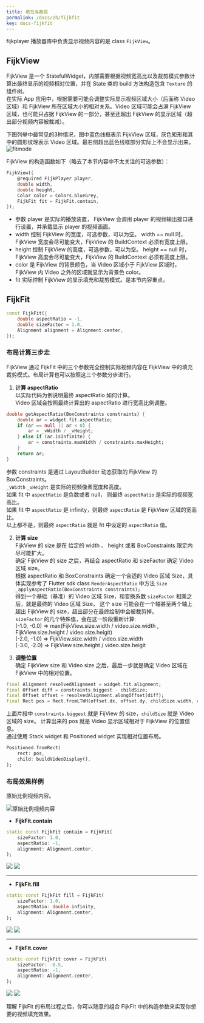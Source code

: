 ```yaml
---
title: 填充与裁剪
permalink: /docs/zh/fijkfit
key: docs-fijkfit
---
```


fijkplayer 播放器库中负责显示视频内容的是 class `FijkView`。 

## FijkView 

FijkView 是一个 StatefulWidget，内部需要根据视频宽高比以及裁剪模式参数计算出最终显示的视频相对位置，并在 State 类的 build 方法构造包含 `Texture` 的组件树。  
在实际 App 应用中，根据需要可能会调整实际显示视频区域大小（后面称 Video 区域）和 FijkView 所在区域大小的相对关系。Video 区域可能会占满 FijkView 区域，也可能只占据 FijkView 的一部分，甚至还超出 FijkView 的显示区域（超出部分视频内容被裁减）。

下图列举中最常见的3种情况，图中蓝色线框表示 FijkView 区域，灰色矩形和其中的圆形纹理表示 Video 区域。最右侧超出蓝色线框部分实际上不会显示出来。
![fitmode](https://user-images.githubusercontent.com/51129600/62952370-17da7580-be1e-11e9-9621-4778e39da226.jpeg)

<!-- ## 构造参数 -->

FijkView 的构造函数如下（略去了本节内容中不太关注的可选参数）：
```dart
FijkView({
    @required FijkPlayer player,
    double width,
    double height,
    Color color = Colors.blueGrey,
    FijkFit fit = FijkFit.contain,
});
```

* 参数 player 是实际的播放装置， FijkView 会调用 player 的视频输出接口进行设置，并承载显示 player 的视频画面。  
* width 控制 FijkView 的宽度，可选参数，可以为空。 width == null 时，FijkView 宽度会尽可能变大，FijkView 的 BuildContext 必须有宽度上限。  
* height 控制 FijkView 的高度，可选参数，可以为空。 height == null 时，FijkView 高度会尽可能变大，FijkView 的 BuildContext 必须有高度上限。   
* color 是 FijkView 的背景颜色，当 Video 区域小于 FijkView 区域时，FijkView 内 Video 之外的区域就显示为背景色 color。  
* fit 实际控制 FijkView 的显示填充和裁剪模式。是本节内容重点。


## FijkFit  

```dart
const FijkFit({
    double aspectRatio = -1,
    double sizeFactor = 1.0,
    Alignment alignment = Alignment.center,
});
```


### 布局计算三步走  

FijkView 通过 FijkFit 中的三个参数完全控制实际视频内容在 FijkView 中的填充裁剪模式。布局计算也可以按照这三个参数分步进行。


1. **计算 aspectRatio**  
以实际代码为例说明最终 aspectRatio 如何计算。  
Video 区域会按照最终计算出的 aspectRatio 进行宽高比例调整。  
```dart
double getAspectRatio(BoxConstraints constraints) {
    double ar = widget.fit.aspectRatio;
    if (ar == null || ar < 0) {
        ar = _vWidth / _vHeight;
    } else if (ar.isInfinite) {
        ar = constraints.maxWidth / constraints.maxHeight;
    }
    return ar;
}
```
参数 constraints 是通过 LayoutBuilder 动态获取的 FijkView 的 BoxConstraints。  
`_vWidth` `_vHeight` 是实际的视频像素宽度和高度。  
如果 fit 中 `aspectRatio` 是负数或者 null， 则最终 `aspectRatio` 是实际的视频宽高比。  
如果 fit 中 `aspectRatio` 是 infinity，则最终 `aspectRatio` 是 FijkView 区域的宽高比。  
以上都不是，则最终 `aspectRatio` 就是 fit 中设定的 `aspectRatio` 值。

2. **计算 size**  
FijkView 的 size 是在 给定的 width 、 height 或者 BoxConstraints 限定内尽可能扩大。  
确定 FijkView 的 size 之后，再结合 aspectRatio 和 sizeFactor 确定 Video 区域 size。  
根据 aspectRatio 和 BoxConstraints 确定一个合适的 Video 区域 Size，具体实现参考了 Flutter sdk class `RenderAspectRatio` 中方法 `Size _applyAspectRatio(BoxConstraints constraints);`  
得到一个基础（基准）的 Video 区域 Size，和变换系数 `sizeFactor` 相乘之后，就是最终的 Video 区域 Size， 这个 size 可能会在一个轴甚至两个轴上超出 FijkView 的 size，超出部分在最终绘制中会被裁剪掉。  
`sizeFactor` 的几个特殊值，会在这一阶段重新计算:  
(-1.0, -0.0)  => max(FijkView.size.width / video.size.width , FijkView.size.height / video.size.heigit)  
(-2.0, -1.0)  => FijkView.size.width / video.size.width  
(-3.0, -2.0)  => FijkView.size.height / video.size.heigit  

3. **调整位置**  
确定 FijkView size 和 Video size 之后，最后一步就是确定 Video 区域在 FijkView 中的相对位置。  
```dart
final Alignment resolvedAlignment = widget.fit.alignment;
final Offset diff = constraints.biggest - childSize;
final Offset offset = resolvedAlignment.alongOffset(diff);
final Rect pos = Rect.fromLTWH(offset.dx, offset.dy, childSize.width, childSize.height);
```
上面片段中 `constraints.biggest` 就是 FijView 的 size，`childSize` 就是 Video 区域的 size。 计算出来的 pos 就是 Video 显示区域相对于 FijkView 的位置信息。  
通过使用 Stack widget 和  Positioned widget 实现相对位置布局。  
```dart
Positioned.fromRect(
    rect: pos,
    child: buildVideoDisplay(),
);
```

### 布局效果样例

原始比例视频内容。

<img style="max-width: 360px" src="https://user-images.githubusercontent.com/51129600/62949697-4144d280-be19-11e9-990a-f5ccaef8a3b4.jpeg" alt="原始比例视频内容"/>

* **FijkFit.contain**

```dart
static const FijkFit contain = FijkFit(
    sizeFactor: 1.0,
    aspectRatio: -1,
    alignment: Alignment.center,
);
```

<img style="max-width: 260px" src="https://user-images.githubusercontent.com/51129600/62995035-8278c900-be91-11e9-87bd-a81dcb5abe06.jpeg"/>
<img style="max-height: 260px" src="https://user-images.githubusercontent.com/51129600/62995060-a2a88800-be91-11e9-8565-c0c32180484a.jpeg"/>


-------

* **FijkFit.fill**

```dart
static const FijkFit fill = FijkFit(
    sizeFactor: 1.0,
    aspectRatio: double.infinity,
    alignment: Alignment.center,
);
```

<img style="max-width: 260px" src="https://user-images.githubusercontent.com/51129600/62995565-b2c16700-be93-11e9-807b-842ba0c63e13.jpeg"/>
<img style="max-height: 260px" src="https://user-images.githubusercontent.com/51129600/62995569-b654ee00-be93-11e9-96d4-c70a003d65b8.jpeg"/>



-------

* **FijkFit.cover**

```dart
static const FijkFit cover = FijkFit(
    sizeFactor: -0.5,
    aspectRatio: -1,
    alignment: Alignment.center,
);
```

<img style="max-width: 260px" src="https://user-images.githubusercontent.com/51129600/62995770-aee21480-be94-11e9-8ab2-dab28f237024.jpeg"/>
<img style="max-height: 260px" src="https://user-images.githubusercontent.com/51129600/62995766-ab4e8d80-be94-11e9-9a22-0c4e4ae7d469.jpeg"/>


理解 FijkFit 的布局过程之后，你可以随意的组合 FijkFit 中的构造参数来实现你想要的视频填充效果。
